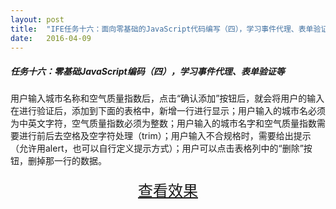 ```yaml
---
layout: post
title:  "IFE任务十六：面向零基础的JavaScript代码编写（四），学习事件代理、表单验证等"
date:   2016-04-09
---
```



##### 任务十六：零基础JavaScript编码（四），学习事件代理、表单验证等

用户输入城市名称和空气质量指数后，点击“确认添加”按钮后，就会将用户的输入在进行验证后，添加到下面的表格中，新增一行进行显示；用户输入的城市名必须为中英文字符，空气质量指数必须为整数；用户输入的城市名字和空气质量指数需要进行前后去空格及空字符处理（trim）；用户输入不合规格时，需要给出提示（允许用alert，也可以自行定义提示方式）；用户可以点击表格列中的“删除”按钮，删掉那一行的数据。

<div>
<a href="https://irife.github.io/ife/tliyun/task16/task16.html" target="_blank"><div style="height:50px;line-height:50px;text-align:center;font-size:24px;">查看效果</div></a>
</div>

